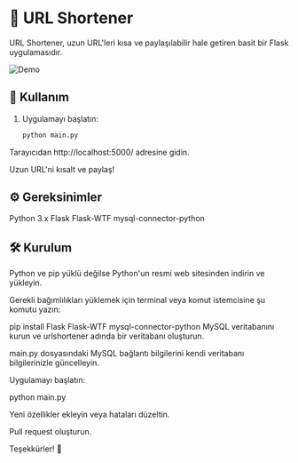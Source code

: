 # 🚀 URL Shortener

URL Shortener, uzun URL'leri kısa ve paylaşılabilir hale getiren basit bir Flask uygulamasıdır.

![Demo](url_shortener_demo.gif)

## 🚦 Kullanım

1. Uygulamayı başlatın:

   ```bash
   python main.py
Tarayıcıdan http://localhost:5000/ adresine gidin.

Uzun URL'ni kısalt ve paylaş!

## ⚙️ Gereksinimler
Python 3.x
Flask
Flask-WTF
mysql-connector-python

## 🛠️ Kurulum
Python ve pip yüklü değilse Python'un resmi web sitesinden indirin ve yükleyin.

Gerekli bağımlılıkları yüklemek için terminal veya komut istemcisine şu komutu yazın:

pip install Flask Flask-WTF mysql-connector-python
MySQL veritabanını kurun ve urlshortener adında bir veritabanı oluşturun.

main.py dosyasındaki MySQL bağlantı bilgilerini kendi veritabanı bilgilerinizle güncelleyin.

Uygulamayı başlatın:

python main.py

Yeni özellikler ekleyin veya hataları düzeltin.

Pull request oluşturun.

Teşekkürler! 🌟
